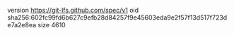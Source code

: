 version https://git-lfs.github.com/spec/v1
oid sha256:602fc99fd6b627c9efb28d84257f9e45603eda9e2f57f13d517f723de7a2e8ea
size 4610
